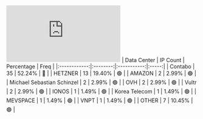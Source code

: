 ![Diagramm](https://github.com/111STAVR111/props/blob/main/Story/Decentralization/1/README.md)
| Data Center | IP Count | Percentage | Freq |
|:------------:|:--------:|:-----------:|:-----:|
| Contabo | 35 | 52.24% | 🔴 |
| HETZNER | 13 | 19.40% | 🟢 |
| AMAZON | 2 | 2.99% | 🟢 |
| Michael Sebastian Schinzel | 2 | 2.99% | 🟢 |
| OVH | 2 | 2.99% | 🟢 |
| Vultr | 2 | 2.99% | 🟢 |
| IONOS | 1 | 1.49% | 🟢 |
| Korea Telecom | 1 | 1.49% | 🟢 |
| MEVSPACE | 1 | 1.49% | 🟢 |
| VNPT | 1 | 1.49% | 🟢 |
| OTHER | 7 | 10.45% | 🟢 |
